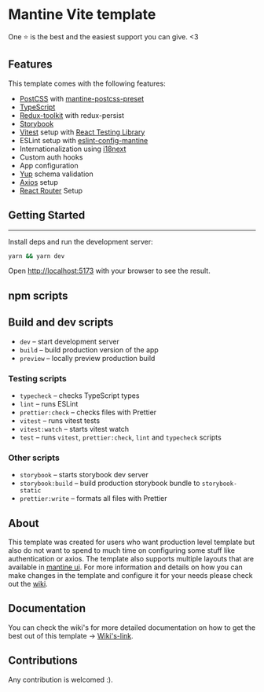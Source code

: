 # Mantine Vite template
One ⭐ is the best and the easiest support you can give. <3


## Features

This template comes with the following features:

- [PostCSS](https://postcss.org/) with [mantine-postcss-preset](https://mantine.dev/styles/postcss-preset)
- [TypeScript](https://www.typescriptlang.org/)
- [Redux-toolkit](https://redux-toolkit.js.org/) with redux-persist
- [Storybook](https://storybook.js.org/)
- [Vitest](https://vitest.dev/) setup with [React Testing Library](https://testing-library.com/docs/react-testing-library/intro)
- ESLint setup with [eslint-config-mantine](https://github.com/mantinedev/eslint-config-mantine)
- Internationalization using [i18next](https://www.i18next.com/)
- Custom auth hooks
- App configuration
- [Yup](https://www.npmjs.com/package/yup) schema validation
- [Axios](https://axios-http.com/docs/intro) setup
- [React Router](https://reactrouter.com/en/main) Setup

## Getting Started
___
Install deps and run the development server:

```bash
yarn && yarn dev
```
Open [http://localhost:5173](http://localhost:5173) with your browser to see the result.

## npm scripts

## Build and dev scripts

- `dev` – start development server
- `build` – build production version of the app
- `preview` – locally preview production build

### Testing scripts

- `typecheck` – checks TypeScript types
- `lint` – runs ESLint
- `prettier:check` – checks files with Prettier
- `vitest` – runs vitest tests
- `vitest:watch` – starts vitest watch
- `test` – runs `vitest`, `prettier:check`, `lint` and `typecheck` scripts

### Other scripts

- `storybook` – starts storybook dev server
- `storybook:build` – build production storybook bundle to `storybook-static`
- `prettier:write` – formats all files with Prettier

## About
This template was created for users who want production level template but also do not want to spend to much time on configuring some stuff like authentication or axios.
The template also supports multiple layouts that are available in [mantine ui](https://ui.mantine.dev/category/navbars/). For more information and details on how you can make changes in the template and configure it for your needs please check out the [wiki](https://github.com/auronvila/mantine-template/wiki).

## Documentation 
You can check the wiki's for more detailed documentation on how to get the best out of this template -> [Wiki's-link](https://github.com/auronvila/mantine-template/wiki).


## Contributions
Any contribution is welcomed :).
